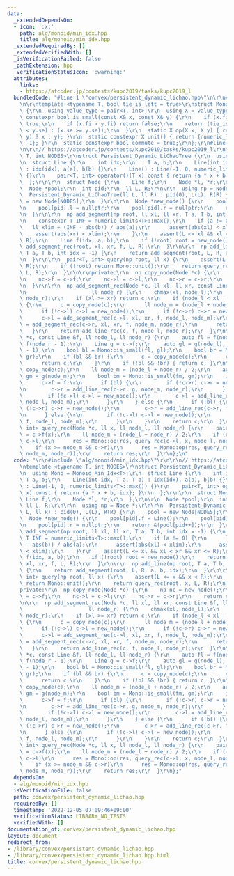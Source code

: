 ```yaml
---
data:
  _extendedDependsOn:
  - icon: ':x:'
    path: alg/monoid/min_idx.hpp
    title: alg/monoid/min_idx.hpp
  _extendedRequiredBy: []
  _extendedVerifiedWith: []
  _isVerificationFailed: false
  _pathExtension: hpp
  _verificationStatusIcon: ':warning:'
  attributes:
    links:
    - https://atcoder.jp/contests/kupc2019/tasks/kupc2019_l
  bundledCode: "#line 1 \"convex/persistent_dynamic_lichao.hpp\"\n\r\n#line 2 \"alg/monoid/min_idx.hpp\"\
    \n\r\ntemplate <typename T, bool tie_is_left = true>\r\nstruct Monoid_Min_Idx\
    \ {\r\n  using value_type = pair<T, int>;\r\n  using X = value_type;\r\n  static\
    \ constexpr bool is_small(const X& x, const X& y) {\r\n    if (x.fi < y.fi) return\
    \ true;\r\n    if (x.fi > y.fi) return false;\r\n    return (tie_is_left ? (x.se\
    \ < y.se) : (x.se >= y.se));\r\n  }\r\n  static X op(X x, X y) { return (is_small(x,\
    \ y) ? x : y); }\r\n  static constexpr X unit() { return {numeric_limits<T>::max(),\
    \ -1}; }\r\n  static constexpr bool commute = true;\r\n};\r\n#line 3 \"convex/persistent_dynamic_lichao.hpp\"\
    \n\r\n// https://atcoder.jp/contests/kupc2019/tasks/kupc2019_l\r\ntemplate <typename\
    \ T, int NODES>\r\nstruct Persistent_Dynamic_LiChaoTree {\r\n  using Mono = Monoid_Min_Idx<T>;\r\
    \n  struct Line {\r\n    int idx;\r\n    T a, b;\r\n    Line(int idx, T a, T b)\
    \ : idx(idx), a(a), b(b) {}\r\n    Line() : Line(-1, 0, numeric_limits<T>::max())\
    \ {}\r\n    pair<T, int> operator()(T x) const { return {a * x + b, idx}; }\r\n\
    \  };\r\n\r\n  struct Node {\r\n    Line f;\r\n    Node *l, *r;\r\n  };\r\n\r\n\
    \  Node *pool;\r\n  int pid;\r\n  ll L, R;\r\n\r\n  using np = Node *;\r\n\r\n\
    \  Persistent_Dynamic_LiChaoTree(ll L, ll R) : pid(0), L(L), R(R) {\r\n    pool\
    \ = new Node[NODES];\r\n  }\r\n\r\n  Node *new_node() {\r\n    pool[pid].f = Line();\r\
    \n    pool[pid].l = nullptr;\r\n    pool[pid].r = nullptr;\r\n    return &(pool[pid++]);\r\
    \n  }\r\n\r\n  np add_segment(np root, ll xl, ll xr, T a, T b, int idx = -1) {\r\
    \n    constexpr T INF = numeric_limits<T>::max();\r\n    if (a != 0) {\r\n   \
    \   ll xlim = (INF - abs(b)) / abs(a);\r\n      assert(abs(xl) < xlim);\r\n  \
    \    assert(abs(xr) < xlim);\r\n    }\r\n    assert(L <= xl && xl < xr && xr <=\
    \ R);\r\n    Line f(idx, a, b);\r\n    if (!root) root = new_node();\r\n    return\
    \ add_segment_rec(root, xl, xr, f, L, R);\r\n  }\r\n\r\n  np add_line(np root,\
    \ T a, T b, int idx = -1) {\r\n    return add_segment(root, L, R, a, b, idx);\r\
    \n  }\r\n\r\n  pair<T, int> query(np root, ll x) {\r\n    assert(L <= x && x <\
    \ R);\r\n    if (!root) return Mono::unit();\r\n    return query_rec(root, x,\
    \ L, R);\r\n  }\r\n\r\nprivate:\r\n  np copy_node(Node *c) {\r\n    np nc = new_node();\r\
    \n    nc->f = c->f;\r\n    nc->l = c->l;\r\n    nc->r = c->r;\r\n    return nc;\r\
    \n  }\r\n\r\n  np add_segment_rec(Node *c, ll xl, ll xr, const Line &f, ll node_l,\r\
    \n                     ll node_r) {\r\n    chmax(xl, node_l);\r\n    chmin(xr,\
    \ node_r);\r\n    if (xl >= xr) return c;\r\n    if (node_l < xl || xr < node_r)\
    \ {\r\n      c = copy_node(c);\r\n      ll node_m = (node_l + node_r) / 2;\r\n\
    \      if (!c->l) c->l = new_node();\r\n      if (!c->r) c->r = new_node();\r\n\
    \      c->l = add_segment_rec(c->l, xl, xr, f, node_l, node_m);\r\n      c->r\
    \ = add_segment_rec(c->r, xl, xr, f, node_m, node_r);\r\n      return c;\r\n \
    \   }\r\n    return add_line_rec(c, f, node_l, node_r);\r\n  }\r\n\r\n  np add_line_rec(Node\
    \ *c, const Line &f, ll node_l, ll node_r) {\r\n    auto fl = f(node_l), fr =\
    \ f(node_r - 1);\r\n    Line g = c->f;\r\n    auto gl = g(node_l), gr = g(node_r\
    \ - 1);\r\n    bool bl = Mono::is_small(fl, gl);\r\n    bool br = Mono::is_small(fr,\
    \ gr);\r\n    if (bl && br) {\r\n      c = copy_node(c);\r\n      c->f = f;\r\n\
    \      return c;\r\n    }\r\n    if (!bl && !br) { return c; }\r\n\r\n    c =\
    \ copy_node(c);\r\n    ll node_m = (node_l + node_r) / 2;\r\n    auto fm = f(node_m),\
    \ gm = g(node_m);\r\n    bool bm = Mono::is_small(fm, gm);\r\n    if (bm) {\r\n\
    \      c->f = f;\r\n      if (bl) {\r\n        if (!c->r) c->r = new_node();\r\
    \n        c->r = add_line_rec(c->r, g, node_m, node_r);\r\n      } else {\r\n\
    \        if (!c->l) c->l = new_node();\r\n        c->l = add_line_rec(c->l, g,\
    \ node_l, node_m);\r\n      }\r\n    } else {\r\n      if (!bl) {\r\n        if\
    \ (!c->r) c->r = new_node();\r\n        c->r = add_line_rec(c->r, f, node_m, node_r);\r\
    \n      } else {\r\n        if (!c->l) c->l = new_node();\r\n        c->l = add_line_rec(c->l,\
    \ f, node_l, node_m);\r\n      }\r\n    }\r\n    return c;\r\n  }\r\n\r\n  pair<T,\
    \ int> query_rec(Node *c, ll x, ll node_l, ll node_r) {\r\n    pair<T, int> res\
    \ = c->f(x);\r\n    ll node_m = (node_l + node_r) / 2;\r\n    if (x < node_m &&\
    \ c->l)\r\n      res = Mono::op(res, query_rec(c->l, x, node_l, node_m));\r\n\
    \    if (x >= node_m && c->r)\r\n      res = Mono::op(res, query_rec(c->r, x,\
    \ node_m, node_r));\r\n    return res;\r\n  }\r\n};\n"
  code: "\r\n#include \"alg/monoid/min_idx.hpp\"\r\n\r\n// https://atcoder.jp/contests/kupc2019/tasks/kupc2019_l\r\
    \ntemplate <typename T, int NODES>\r\nstruct Persistent_Dynamic_LiChaoTree {\r\
    \n  using Mono = Monoid_Min_Idx<T>;\r\n  struct Line {\r\n    int idx;\r\n   \
    \ T a, b;\r\n    Line(int idx, T a, T b) : idx(idx), a(a), b(b) {}\r\n    Line()\
    \ : Line(-1, 0, numeric_limits<T>::max()) {}\r\n    pair<T, int> operator()(T\
    \ x) const { return {a * x + b, idx}; }\r\n  };\r\n\r\n  struct Node {\r\n   \
    \ Line f;\r\n    Node *l, *r;\r\n  };\r\n\r\n  Node *pool;\r\n  int pid;\r\n \
    \ ll L, R;\r\n\r\n  using np = Node *;\r\n\r\n  Persistent_Dynamic_LiChaoTree(ll\
    \ L, ll R) : pid(0), L(L), R(R) {\r\n    pool = new Node[NODES];\r\n  }\r\n\r\n\
    \  Node *new_node() {\r\n    pool[pid].f = Line();\r\n    pool[pid].l = nullptr;\r\
    \n    pool[pid].r = nullptr;\r\n    return &(pool[pid++]);\r\n  }\r\n\r\n  np\
    \ add_segment(np root, ll xl, ll xr, T a, T b, int idx = -1) {\r\n    constexpr\
    \ T INF = numeric_limits<T>::max();\r\n    if (a != 0) {\r\n      ll xlim = (INF\
    \ - abs(b)) / abs(a);\r\n      assert(abs(xl) < xlim);\r\n      assert(abs(xr)\
    \ < xlim);\r\n    }\r\n    assert(L <= xl && xl < xr && xr <= R);\r\n    Line\
    \ f(idx, a, b);\r\n    if (!root) root = new_node();\r\n    return add_segment_rec(root,\
    \ xl, xr, f, L, R);\r\n  }\r\n\r\n  np add_line(np root, T a, T b, int idx = -1)\
    \ {\r\n    return add_segment(root, L, R, a, b, idx);\r\n  }\r\n\r\n  pair<T,\
    \ int> query(np root, ll x) {\r\n    assert(L <= x && x < R);\r\n    if (!root)\
    \ return Mono::unit();\r\n    return query_rec(root, x, L, R);\r\n  }\r\n\r\n\
    private:\r\n  np copy_node(Node *c) {\r\n    np nc = new_node();\r\n    nc->f\
    \ = c->f;\r\n    nc->l = c->l;\r\n    nc->r = c->r;\r\n    return nc;\r\n  }\r\
    \n\r\n  np add_segment_rec(Node *c, ll xl, ll xr, const Line &f, ll node_l,\r\n\
    \                     ll node_r) {\r\n    chmax(xl, node_l);\r\n    chmin(xr,\
    \ node_r);\r\n    if (xl >= xr) return c;\r\n    if (node_l < xl || xr < node_r)\
    \ {\r\n      c = copy_node(c);\r\n      ll node_m = (node_l + node_r) / 2;\r\n\
    \      if (!c->l) c->l = new_node();\r\n      if (!c->r) c->r = new_node();\r\n\
    \      c->l = add_segment_rec(c->l, xl, xr, f, node_l, node_m);\r\n      c->r\
    \ = add_segment_rec(c->r, xl, xr, f, node_m, node_r);\r\n      return c;\r\n \
    \   }\r\n    return add_line_rec(c, f, node_l, node_r);\r\n  }\r\n\r\n  np add_line_rec(Node\
    \ *c, const Line &f, ll node_l, ll node_r) {\r\n    auto fl = f(node_l), fr =\
    \ f(node_r - 1);\r\n    Line g = c->f;\r\n    auto gl = g(node_l), gr = g(node_r\
    \ - 1);\r\n    bool bl = Mono::is_small(fl, gl);\r\n    bool br = Mono::is_small(fr,\
    \ gr);\r\n    if (bl && br) {\r\n      c = copy_node(c);\r\n      c->f = f;\r\n\
    \      return c;\r\n    }\r\n    if (!bl && !br) { return c; }\r\n\r\n    c =\
    \ copy_node(c);\r\n    ll node_m = (node_l + node_r) / 2;\r\n    auto fm = f(node_m),\
    \ gm = g(node_m);\r\n    bool bm = Mono::is_small(fm, gm);\r\n    if (bm) {\r\n\
    \      c->f = f;\r\n      if (bl) {\r\n        if (!c->r) c->r = new_node();\r\
    \n        c->r = add_line_rec(c->r, g, node_m, node_r);\r\n      } else {\r\n\
    \        if (!c->l) c->l = new_node();\r\n        c->l = add_line_rec(c->l, g,\
    \ node_l, node_m);\r\n      }\r\n    } else {\r\n      if (!bl) {\r\n        if\
    \ (!c->r) c->r = new_node();\r\n        c->r = add_line_rec(c->r, f, node_m, node_r);\r\
    \n      } else {\r\n        if (!c->l) c->l = new_node();\r\n        c->l = add_line_rec(c->l,\
    \ f, node_l, node_m);\r\n      }\r\n    }\r\n    return c;\r\n  }\r\n\r\n  pair<T,\
    \ int> query_rec(Node *c, ll x, ll node_l, ll node_r) {\r\n    pair<T, int> res\
    \ = c->f(x);\r\n    ll node_m = (node_l + node_r) / 2;\r\n    if (x < node_m &&\
    \ c->l)\r\n      res = Mono::op(res, query_rec(c->l, x, node_l, node_m));\r\n\
    \    if (x >= node_m && c->r)\r\n      res = Mono::op(res, query_rec(c->r, x,\
    \ node_m, node_r));\r\n    return res;\r\n  }\r\n};"
  dependsOn:
  - alg/monoid/min_idx.hpp
  isVerificationFile: false
  path: convex/persistent_dynamic_lichao.hpp
  requiredBy: []
  timestamp: '2022-12-05 07:09:46+09:00'
  verificationStatus: LIBRARY_NO_TESTS
  verifiedWith: []
documentation_of: convex/persistent_dynamic_lichao.hpp
layout: document
redirect_from:
- /library/convex/persistent_dynamic_lichao.hpp
- /library/convex/persistent_dynamic_lichao.hpp.html
title: convex/persistent_dynamic_lichao.hpp
---
```


